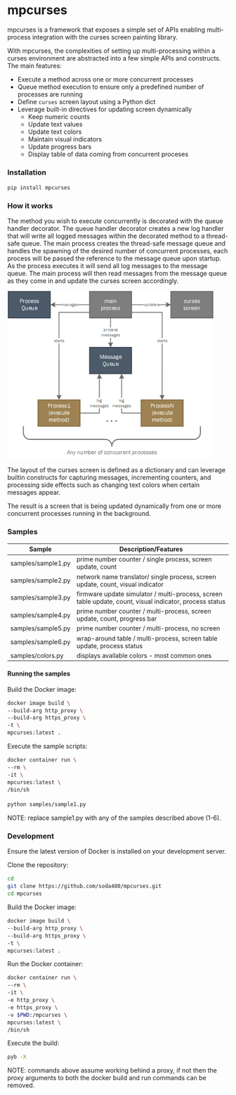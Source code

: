
# mpcurses #
mpcurses is a framework that exposes a simple set of APIs enabling multi-process integration with the curses screen painting library.

With mpcurses, the complexities of setting up multi-processing within a curses environment are abstracted into a few simple APIs and constructs. The main features:

* Execute a method across one or more concurrent processes
* Queue method execution to ensure only a predefined number of processes are running
* Define `curses` screen layout using a Python dict
* Leverage built-in directives for updating screen dynamically
  * Keep numeric counts
  * Update text values
  * Update text colors
  * Maintain visual indicators
  * Update progress bars
  * Display table of data coming from concurrent proceses


### Installation ###
```bash
pip install mpcurses
```

### How it works ###

The method you wish to execute concurrently is decorated with the queue handler decorator. The queue handler decorator creates a new log handler that will write all logged messages within the decorated method to a thread-safe queue. The main process creates the thread-safe message queue and handles the spawning of the desired number of concurrent processes, each process will be passed the reference to the message queue upon startup. As the process executes it will send all log messages to the message queue. The main process will then read messages from the message queue as they come in and update the curses screen accordingly. 

![mpcurses](/docs/images/mpcurses.png)

The layout of the curses screen is defined as a dictionary and can leverage builtin constructs for capturing messages, incrementing counters, and processing side effects such as changing text colors when certain messages appear.

The result is a screen that is being updated dynamically from one or more concurrent processes running in the background.

### Samples ###

| Sample             | Description/Features       |
|--------------------|----------------------------|
| samples/sample1.py | prime number counter / single process, screen update, count |
| samples/sample2.py | network name translator/ single process, screen update, count, visual indicator  |
| samples/sample3.py | firmware update simulator / multi-process, screen table update, count, visual indicator, process status |
| samples/sample4.py | prime number counter / multi-process, screen update, count, progress bar |
| samples/sample5.py | prime number counter / multi-process, no screen |
| samples/sample6.py | wrap-around table / multi-process, screen table update, process status |
| samples/colors.py  | displays available colors - most common ones |


#### Running the samples ####

Build the Docker image:
```bash
docker image build \
--build-arg http_proxy \
--build-arg https_proxy \
-t \
mpcurses:latest .
```

Execute the sample scripts:

```bash
docker container run \
--rm \
-it \
mpcurses:latest \
/bin/sh

python samples/sample1.py
```
NOTE: replace sample1.py with any of the samples described above (1-6).

### Development ###

Ensure the latest version of Docker is installed on your development server.

Clone the repository:
```sh
cd
git clone https://github.com/soda480/mpcurses.git
cd mpcurses
```

Build the Docker image:
```sh
docker image build \
--build-arg http_proxy \
--build-arg https_proxy \
-t \
mpcurses:latest .
```

Run the Docker container:
```sh
docker container run \
--rm \
-it \
-e http_proxy \
-e https_proxy \
-v $PWD:/mpcurses \
mpcurses:latest \
/bin/sh
```

Execute the build:
```sh
pyb -X
```

NOTE: commands above assume working behind a proxy, if not then the proxy arguments to both the docker build and run commands can be removed.
